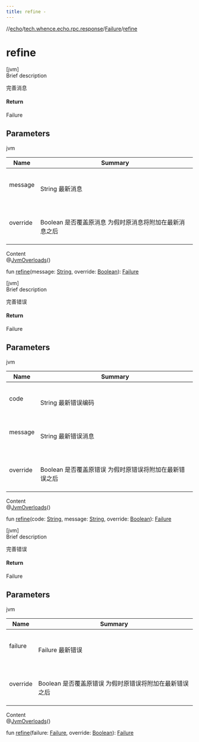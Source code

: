 ```yaml
---
title: refine -
---
```

//[echo](../../index.md)/[tech.whence.echo.rpc.response](../index.md)/[Failure](index.md)/[refine](refine.md)



# refine  
[jvm]  
Brief description  


完善消息



#### Return  


Failure



## Parameters  
  
jvm  
  
|  Name|  Summary| 
|---|---|
| message| <br><br>String 最新消息<br><br>
| override| <br><br>Boolean 是否覆盖原消息 为假时原消息将附加在最新消息之后<br><br>
  
  
Content  
@[JvmOverloads](https://kotlinlang.org/api/latest/jvm/stdlib/kotlin.jvm/-jvm-overloads/index.html)()  
  
fun [refine](refine.md)(message: [String](https://kotlinlang.org/api/latest/jvm/stdlib/kotlin/-string/index.html), override: [Boolean](https://kotlinlang.org/api/latest/jvm/stdlib/kotlin/-boolean/index.html)): [Failure](index.md)  


[jvm]  
Brief description  


完善错误



#### Return  


Failure



## Parameters  
  
jvm  
  
|  Name|  Summary| 
|---|---|
| code| <br><br>String 最新错误编码<br><br>
| message| <br><br>String 最新错误消息<br><br>
| override| <br><br>Boolean 是否覆盖原错误 为假时原错误将附加在最新错误之后<br><br>
  
  
Content  
@[JvmOverloads](https://kotlinlang.org/api/latest/jvm/stdlib/kotlin.jvm/-jvm-overloads/index.html)()  
  
fun [refine](refine.md)(code: [String](https://kotlinlang.org/api/latest/jvm/stdlib/kotlin/-string/index.html), message: [String](https://kotlinlang.org/api/latest/jvm/stdlib/kotlin/-string/index.html), override: [Boolean](https://kotlinlang.org/api/latest/jvm/stdlib/kotlin/-boolean/index.html)): [Failure](index.md)  


[jvm]  
Brief description  


完善错误



#### Return  


Failure



## Parameters  
  
jvm  
  
|  Name|  Summary| 
|---|---|
| failure| <br><br>Failure 最新错误<br><br>
| override| <br><br>Boolean 是否覆盖原错误 为假时原错误将附加在最新错误之后<br><br>
  
  
Content  
@[JvmOverloads](https://kotlinlang.org/api/latest/jvm/stdlib/kotlin.jvm/-jvm-overloads/index.html)()  
  
fun [refine](refine.md)(failure: [Failure](index.md), override: [Boolean](https://kotlinlang.org/api/latest/jvm/stdlib/kotlin/-boolean/index.html)): [Failure](index.md)  



